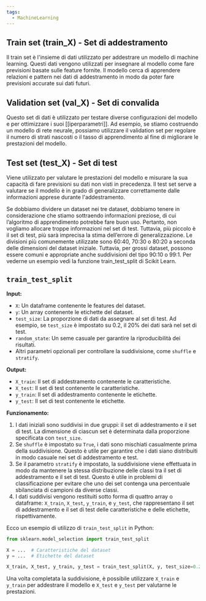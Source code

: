 ```yaml
---
tags:
  - MachineLearning
---
```

## Train set (train_X) - Set di addestramento

Il train set è l'insieme di dati utilizzato per addestrare un modello di machine learning. Questi dati vengono utilizzati per insegnare al modello come fare previsioni basate sulle feature fornite. Il modello cerca di apprendere relazioni e pattern nei dati di addestramento in modo da poter fare previsioni accurate sui dati futuri.

## Validation set (val_X) - Set di convalida

Questo set di dati è utilizzato per testare diverse configurazioni del modello e per ottimizzare i suoi [[iperparametri]].
Ad esempio, se stiamo costruendo un modello di rete neurale, possiamo utilizzare il validation set per regolare il numero di strati nascosti o il tasso di apprendimento al fine di migliorare le prestazioni del modello.

## Test set (test_X) - Set di test

Viene utilizzato per valutare le prestazioni del modello e misurare la sua capacità di fare previsioni su dati non visti in precedenza.
 Il test set serve a valutare se il modello è in grado di generalizzare correttamente dalle informazioni apprese durante l'addestramento.


Se dobbiamo dividere un dataset nei tre dataset, dobbiamo tenere in considerazione che stiamo sottraendo informazioni preziose, di cui l’algoritmo di apprendimento potrebbe fare buon uso. Pertanto, non vogliamo allocare troppe informazioni nel set di test. Tuttavia, più piccolo è il set di test, più sarà imprecisa la stima dell’errore di generalizzazione. 
Le divisioni più comunemente utilizzate sono 60:40, 70:30 o 80:20 a seconda delle dimensioni del dataset iniziale. Tuttavia, per grossi dataset, possono essere comuni e appropriate anche suddivisioni del tipo 90:10 o 99:1.
Per vederne un esempio vedi la funzione train_test_split di Scikit Learn.

## `train_test_split`

**Input:**
- `X`: Un dataframe contenente le features del dataset.
- `y`: Un array contenente le etichette del dataset.
- `test_size`: La proporzione di dati da assegnare al set di test. Ad esempio, se `test_size` è impostato su 0.2, il 20% dei dati sarà nel set di test.
- `random_state`: Un seme casuale per garantire la riproducibilità dei risultati.
- Altri parametri opzionali per controllare la suddivisione, come `shuffle` e `stratify`.

**Output:**
- `X_train`: Il set di addestramento contenente le caratteristiche.
- `X_test`: Il set di test contenente le caratteristiche.
- `y_train`: Il set di addestramento contenente le etichette.
- `y_test`: Il set di test contenente le etichette.

**Funzionamento:**
1. I dati iniziali sono suddivisi in due gruppi: il set di addestramento e il set di test. La dimensione di ciascun set è determinata dalla proporzione specificata con `test_size`.
2. Se `shuffle` è impostato su `True`, i dati sono mischiati casualmente prima della suddivisione. Questo è utile per garantire che i dati siano distribuiti in modo casuale nei set di addestramento e test.
3. Se il parametro `stratify` è impostato, la suddivisione viene effettuata in modo da mantenere la stessa distribuzione delle classi tra il set di addestramento e il set di test. Questo è utile in problemi di classificazione per evitare che uno dei set contenga una percentuale sbilanciata di campioni da diverse classi.
4. I dati suddivisi vengono restituiti sotto forma di quattro array o dataframe: `X_train`, `X_test`, `y_train`, e `y_test`, che rappresentano il set di addestramento e il set di test delle caratteristiche e delle etichette, rispettivamente.

Ecco un esempio di utilizzo di `train_test_split` in Python:
```python
from sklearn.model_selection import train_test_split

X = ...  # Caratteristiche del dataset
y = ...  # Etichette del dataset

X_train, X_test, y_train, y_test = train_test_split(X, y, test_size=0.2, random_state=42)
```
Una volta completata la suddivisione, è possibile utilizzare `X_train` e `y_train` per addestrare il modello e `X_test` e `y_test` per valutarne le prestazioni.
